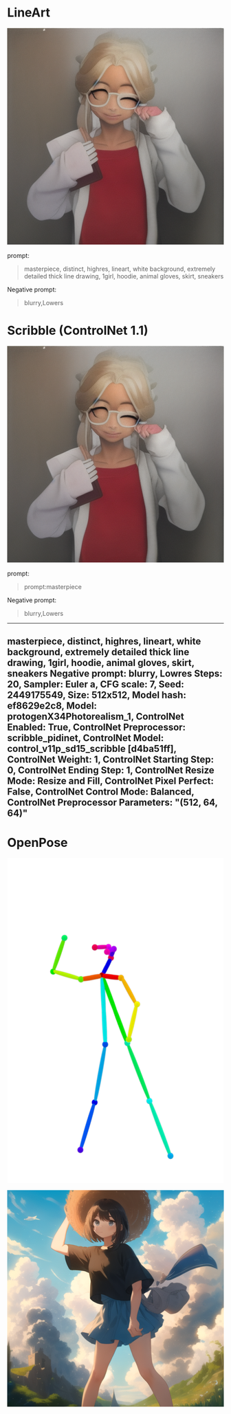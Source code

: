 # LineArt

<!-- Image -->
![image](https://github.com/junhee4613/Data_VR_2_2023/blob/main/Stable%20Diffusion/00030-3128816819.png?raw=true)

prompt:
> masterpiece, distinct, highres, lineart, white background,
extremely detailed thick line drawing, 1girl, hoodie, animal
gloves, skirt, sneakers

Negative prompt:
> blurry,Lowers

# Scribble (ControlNet 1.1)
<!-- Image __>
<!-- Image -->
![image](https://github.com/junhee4613/Data_VR_2_2023/blob/main/Stable%20Diffusion/00030-3128816819.png?raw=true)

prompt:
>prompt:masterpiece

Negative prompt:
> blurry,Lowers

---
masterpiece, distinct, highres, lineart, white background,
extremely detailed thick line drawing, 1girl, hoodie, animal
gloves, skirt, sneakers
Negative prompt: blurry, Lowres
Steps: 20, Sampler: Euler a, CFG scale: 7, Seed: 2449175549, Size: 512x512, Model hash: ef8629e2c8, Model: protogenX34Photorealism_1, ControlNet Enabled: True, ControlNet Preprocessor: scribble_pidinet, ControlNet Model: control_v11p_sd15_scribble [d4ba51ff], ControlNet Weight: 1, ControlNet Starting Step: 0, ControlNet Ending Step: 1, ControlNet Resize Mode: Resize and Fill, ControlNet Pixel Perfect: False, ControlNet Control Mode: Balanced, ControlNet Preprocessor Parameters: "(512, 64, 64)"
---
# OpenPose
![image](https://github.com/junhee4613/Data_VR_2_2023/blob/main/Stable%20Diffusion/openpose2_before.png?raw=true)

![image](https://github.com/junhee4613/Data_VR_2_2023/blob/main/Stable%20Diffusion/openpose_after.png?raw=true)

